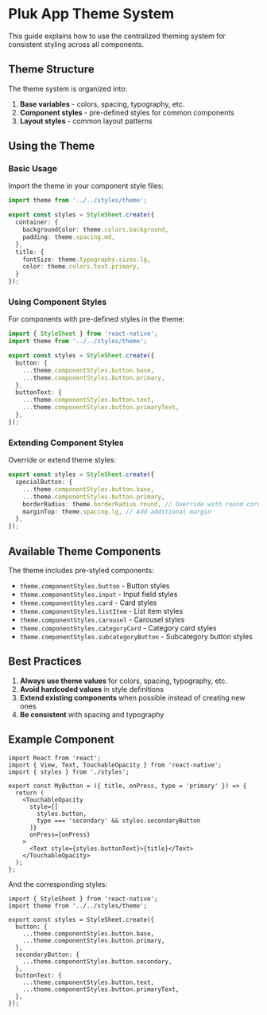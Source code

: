# Pluk App Theme System

This guide explains how to use the centralized theming system for consistent styling across all components.

## Theme Structure

The theme system is organized into:

1. **Base variables** - colors, spacing, typography, etc.
2. **Component styles** - pre-defined styles for common components
3. **Layout styles** - common layout patterns

## Using the Theme

### Basic Usage

Import the theme in your component style files:

```typescript
import theme from '../../styles/theme';

export const styles = StyleSheet.create({
  container: {
    backgroundColor: theme.colors.background,
    padding: theme.spacing.md,
  },
  title: {
    fontSize: theme.typography.sizes.lg,
    color: theme.colors.text.primary,
  }
});
```

### Using Component Styles

For components with pre-defined styles in the theme:

```typescript
import { StyleSheet } from 'react-native';
import theme from '../../styles/theme';

export const styles = StyleSheet.create({
  button: {
    ...theme.componentStyles.button.base,
    ...theme.componentStyles.button.primary,
  },
  buttonText: {
    ...theme.componentStyles.button.text,
    ...theme.componentStyles.button.primaryText,
  },
});
```

### Extending Component Styles

Override or extend theme styles:

```typescript
export const styles = StyleSheet.create({
  specialButton: {
    ...theme.componentStyles.button.base,
    ...theme.componentStyles.button.primary,
    borderRadius: theme.borderRadius.round, // Override with round corners
    marginTop: theme.spacing.lg, // Add additional margin
  },
});
```

## Available Theme Components

The theme includes pre-styled components:

- `theme.componentStyles.button` - Button styles
- `theme.componentStyles.input` - Input field styles
- `theme.componentStyles.card` - Card styles
- `theme.componentStyles.listItem` - List item styles
- `theme.componentStyles.carousel` - Carousel styles
- `theme.componentStyles.categoryCard` - Category card styles
- `theme.componentStyles.subcategoryButton` - Subcategory button styles

## Best Practices

1. **Always use theme values** for colors, spacing, typography, etc.
2. **Avoid hardcoded values** in style definitions
3. **Extend existing components** when possible instead of creating new ones
4. **Be consistent** with spacing and typography

## Example Component

```tsx
import React from 'react';
import { View, Text, TouchableOpacity } from 'react-native';
import { styles } from './styles';

export const MyButton = ({ title, onPress, type = 'primary' }) => {
  return (
    <TouchableOpacity 
      style={[
        styles.button, 
        type === 'secondary' && styles.secondaryButton
      ]} 
      onPress={onPress}
    >
      <Text style={styles.buttonText}>{title}</Text>
    </TouchableOpacity>
  );
};
```

And the corresponding styles:

```tsx
import { StyleSheet } from 'react-native';
import theme from '../../styles/theme';

export const styles = StyleSheet.create({
  button: {
    ...theme.componentStyles.button.base,
    ...theme.componentStyles.button.primary,
  },
  secondaryButton: {
    ...theme.componentStyles.button.secondary,
  },
  buttonText: {
    ...theme.componentStyles.button.text,
    ...theme.componentStyles.button.primaryText,
  },
});
``` 